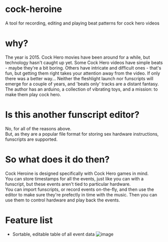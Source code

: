 # cock-heroine
A tool for recording, editing and playing beat patterns for cock hero videos

# why?
The year is 2015. Cock Hero movies have been around for a while, but technology hasn't caught up yet.
Some Cock Hero videos have simple beats - maybe they're a bit boring. Others have intricate and difficult ones - that's fun, but getting them right takes your attention away from the video. If only there was a better way...
Neither the fleshlight launch nor funscripts will emerge for a couple of years, and 'beats only' tracks are a distant fantasy.
The author has an arduino, a collection of vibrating toys, and a mission: to make them play cock hero.

# Is this another funscript editor?
No, for all of the reasons above.  
But, as they are a popular file format for storing sex hardware instructions, funscripts are supported.

# So what does it do then?
Cock Heroine is designed specifically with Cock Hero games in mind.  
You can store timestamps for all the events, just like you can with a funscript, but these events aren't tied to particular hardware.  
You can import funscripts, or record events on-the-fly, and then use the editor to make sure they're prefectly in time with the music.
Then you can use them to control hardware and play back the events.

# Feature list
* Sortable, editable table of all event data
![image](https://user-images.githubusercontent.com/82333228/115289801-e5ccfb00-a14a-11eb-8f7f-0f592fd9c0ad.png)

